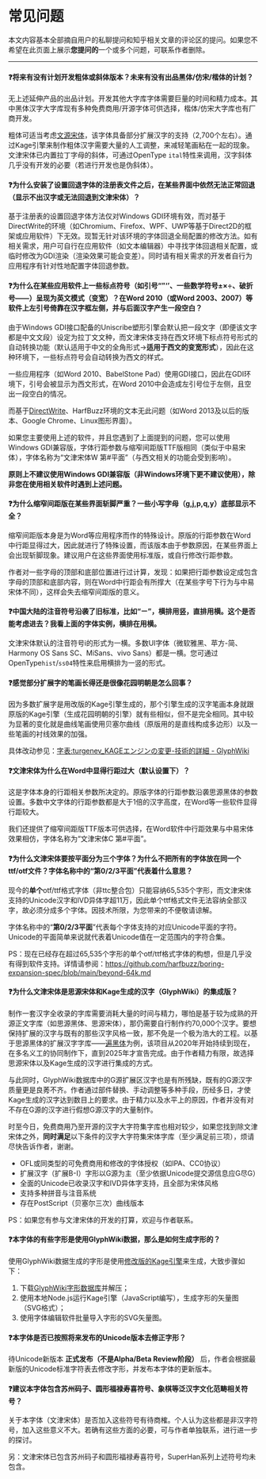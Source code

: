 # 常见问题
本文内容基本全部摘自用户的私聊提问和知乎相关文章的评论区的提问。如果您不希望在此页面上展示**您提问的**一个或多个问题，可联系作者删除。

---
#### :question:将来有没有计划开发粗体或斜体版本？未来有没有出品黑体/仿宋/楷体的计划？
无上述延伸产品的出品计划。开发其他大字库字体需要巨量的时间和精力成本。其中黑体汉字大字库现有多种免费商用/开源字体可供选择，楷体/仿宋大字库也有厂商开发。

粗体可适当考虑[文源宋体](https://github.com/takushun-wu/WenYuanFonts)，该字体具备部分扩展汉字的支持（2,700个左右）。通过Kage引擎来制作粗体汉字需要大量的人工调整，来减轻笔画粘在一起的现象。文津宋体已内置拉丁字母的斜体，可通过OpenType `ital`特性来调用，汉字斜体几乎没有开发的必要（若进行开发也是伪斜体）。

#### :question:为什么安装了设置回退字体的注册表文件之后，在某些界面中依然无法正常回退（显示不出汉字或无法回退到文津宋体）？
基于注册表的设置回退字体方法仅对Windows GDI环境有效，而对基于DirectWrite的环境（如Chromium、Firefox、WPF、UWP等基于Direct2D的框架或应用软件）下无效。现暂无针对该环境的字体回退全局配置的修改方法。如有相关需求，用户可自行在应用软件（如文本编辑器）中寻找字体回退相关配置，或临时修改为GDI渲染（渲染效果可能会变差）。同时请有相关需求的开发者自行为应用程序有针对性地配置字体回退参数。

#### :question:为什么在某些应用软件上一些标点符号（如引号“”‘’、一些数学符号±×÷、破折号——）呈现为英文模式（变宽）？在Word 2010（或Word 2003、2007）等软件上左引号倚靠在汉字框左侧，并与后面汉字产生一段空白？
由于Windows GDI接口配备的Uniscribe塑形引擎会默认把一段文字（即便该文字都是中文文段）设定为拉丁文文种，而文津宋体支持在西文环境下标点符号形式的自动转换功能（默认适用于中文的全角形式→**适用于西文的变宽形式**），因此在这种环境下，一些标点符号会自动转换为西文的样式。

一些应用程序（如Word 2010、BabelStone Pad）使用GDI接口，因此在GDI环境下，引号会被显示为西文形式，在Word 2010中会造成左引号位于左侧，且空出一段空白的情况。

而基于[DirectWrite](https://learn.microsoft.com/zh-cn/windows/win32/directwrite/introducing-directwrite)、HarfBuzz环境的文本无此问题（如Word 2013及以后的版本、Google Chrome、Linux图形界面）。

如果您主要使用上述的软件，并且您遇到了上面提到的问题，您可以使用Windows GDI兼容版，字体行距参数与缩窄间距版TTF版相同（类似于中易宋体），字体名称为“文津宋体W 第#平面”（与西文相关的功能会受到影响）。

**原则上不建议使用Windows GDI兼容版（非Windows环境下更不建议使用），除非您在使用相关软件时遇到上述问题。**

#### :question:为什么缩窄间距版在某些界面斩脚严重？一些小写字母（g,j,p,q,y）底部显示不全？
缩窄间距版本身是为Word等应用程序而作的特殊设计。原版的行距参数在Word中行距显得过大，因此就进行了特殊设置，而该版本由于参数原因，在某些界面上会出现斩脚现象。建议用户在这些界面使用标准版，或自行修改行距参数。

作者对一些字母的顶部和底部位置进行过计算，发现：如果把行距参数设定成包含字母的顶部和底部内容，则在Word中行距会有所撑大（在某些字号下行为与中易宋体不同），这样会失去缩窄间距版的意义。

#### :question:中国大陆的注音符号沿袭了旧标准，比如“ㄧ”，横排用竖，直排用横。这个是否能考虑进去？我看上面的字体实例，横排在用横。
文津宋体默认的注音符号i的形式为一横。多数UI字体（微软雅黑、苹方-简、Harmony OS Sans SC、MiSans、vivo Sans）都是一横。您可通过OpenType`hist`/`ss04`特性来启用横排为一竖的形式。

#### :question:感觉部分扩展字的笔画长得还是很像花园明朝是怎么回事？
因为多数扩展字是用改版的Kage引擎生成的，那个引擎生成的汉字笔画本身就跟原版的Kage引擎（生成花园明朝的引擎）就有些相似，但不是完全相同。其中较为显著的变化就是曲线笔画使用贝塞尔曲线（原版用的是直线构成多边形）以及一些笔画的衬线效果的加强。

具体改动参见：[字表:turgenev_KAGEエンジンの変更-技術的詳細 - GlyphWiki](https://zhs.glyphwiki.org/wiki/Group:turgenev_KAGE%e3%82%a8%e3%83%b3%e3%82%b8%e3%83%b3%e3%81%ae%e5%a4%89%e6%9b%b4-%e6%8a%80%e8%a1%93%e7%9a%84%e8%a9%b3%e7%b4%b0)
#### :question:文津宋体为什么在Word中显得行距过大（默认设置下）？
这是字体本身的行距相关参数所决定的。原版字体的行距参数沿袭思源黑体的参数设置。多数中文字体的行距参数都是大于1倍的汉字高度，在Word等一些软件显得行距较大。

我们还提供了缩窄间距版TTF版本可供选择，在Word软件中行距效果与中易宋体效果相仿，字体名称为“文津宋体C 第#平面”。
#### :question:为什么文津宋体要按平面分为三个字体？为什么不把所有的字体放在同一个ttf/otf文件？字体名称中的“第0/2/3平面”代表着什么意思？
现今的**单个**otf/ttf格式字体（非ttc整合包）只能容纳65,535个字形，而文津宋体支持的Unicode汉字和IVD异体字超11万，因此单个ttf格式文件无法容纳全部汉字，故必须分成多个字体。因技术所限，为您带来的不便敬请谅解。

字体名称中的“**第0/2/3平面**”代表每个字体支持的对应Unicode平面的字符。Unicode的平面简单来说就代表着Unicode值在一定范围内的字符合集。

PS：现在已经存在超过65,535个字形的单个otf/ttf格式字体的构想，但是几乎没有得到软件支持。详情请参阅：https://github.com/harfbuzz/boring-expansion-spec/blob/main/beyond-64k.md
#### :question:为什么文津宋体是思源宋体和Kage生成的汉字（GlyphWiki）的集成版？
制作一套汉字全收录的字库需要消耗大量的时间与精力，哪怕是基于较为成熟的开源正文字库（如思源黑体、思源宋体），那仍需要自行制作约70,000个汉字。要想保持扩展的汉字与既有的那些汉字风格一致，那不免是一个极为浩大的工程。以基于思源黑体的扩展汉字字库——[遍黑体](https://github.com/Fitzgerald-Porthmouth-Koenigsegg/Plangothic-Project)为例，该项目从2020年开始持续到现在，在多名义工的协同制作下，直到2025年才宣告完成。由于作者精力有限，故选择思源宋体以及Kage生成的汉字进行集成的方式。

与此同时，GlyphWiki数据库中的G源扩展区汉字也是有所残缺，既有的G源汉字质量更是良莠不齐。作者通过部件替换、手动调整等多种手段，历经多日，才使Kage生成的汉字达到数目上的要求。由于精力以及水平上的原因，作者并没有对不存在G源的汉字进行假想G源汉字的大量制作。

时至今日，免费商用乃至开源的汉字大字符集字库也相对较少，如果您找到除文津宋体之外，**同时满足**以下条件的汉字大字符集宋体字库（至少满足前三项），烦请尽快告诉作者，谢谢。
- OFL或同类型的可免费商用和修改的字体授权（如IPA、CC0协议）
- 扩展汉字（扩展B-I）字形以G源为主（至少依据Unicode提交源信息应G尽G）
- 全面的Unicode已收录汉字和IVD异体字支持，且全部为宋体风格
- 支持多种拼音与注音系统
- 存在PostScript（贝塞尔三次）曲线版本

PS：如果您有参与文津宋体的开发的打算，欢迎与作者联系。
#### :question:本字体的有些字形是使用GlyphWiki数据，那么是如何生成字形的？
使用GlyphWiki数据生成的字形是使用[修改版的Kage引擎](https://github.com/ge9/kage-engine-2/)来生成，大致步骤如下：
1. 下载[GlyphWiki字形数据库](http://glyphwiki.org/dump.tar.gz)并解压；
2. 使用本地Node.js运行Kage引擎（JavaScript编写），生成字形的矢量图（SVG格式）；
3. 使用字体编辑软件批量导入字形的SVG矢量图。
#### :question:本字体是否已按照将来发布的Unicode版本去修正字形？
待Unicode新版本 **正式发布（不是Alpha/Beta Review阶段）** 后，作者会根据最新版的Unicode标准字符表去修改字形，并发布本字体的更新版本。
#### :question:建议本字体包含苏州码子、圆形福禄寿喜符号、象棋等泛汉字文化范畴相关符号？
关于本字体（文津宋体）是否加入这些符号有待商榷。个人认为这些都是非汉字符号，加入这些意义不大。若确有这些方面的必要，可与作者单独联系，进行进一步的探讨。

另：文津宋体已包含苏州码子和圆形福禄寿喜符号，SuperHan系列上述符号均未包含。